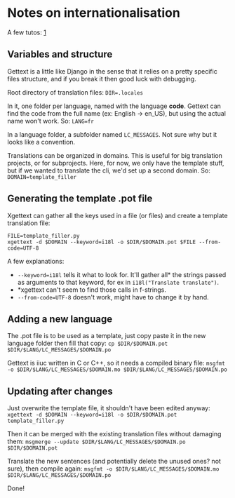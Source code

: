 # Notes on internationalisation

A few tutos: [1](https://simpleit.rocks/python/how-to-translate-a-python-project-with-gettext-the-easy-way/)

## Variables and structure

Gettext is a little like Django in the sense that it relies on a pretty specific files structure, and if you break it then good luck with debugging.

Root directory of translation files: `DIR=.locales`

In it, one folder per language, named with the language **code**. Gettext can find the code from the full name (ex: English -> en_US), but using the actual name won't work. So: `LANG=fr`

In a language folder, a subfolder named `LC_MESSAGES`. Not sure why but it looks like a convention.

Translations can be organized in domains. This is useful for big translation projects, or for subprojects. Here, for now, we only have the template stuff, but if we wanted to translate the cli, we'd set up a second domain. So: `DOMAIN=template_filler`

## Generating the template .pot file

Xgettext can gather all the keys used in a file (or files) and create a template translation file:
```shell
FILE=template_filler.py
xgettext -d $DOMAIN --keyword=i18l -o $DIR/$DOMAIN.pot $FILE --from-code=UTF-8
```

A few explanations:
- `--keyword=i18l` tells it what to look for. It'll gather all* the strings passed as arguments to that keyword, for ex in `i18l("Translate translate")`.
- *xgettext can't seem to find those calls in f-strings.
- `--from-code=UTF-8` doesn't work, might have to change it by hand.

## Adding a new language

The .pot file is to be used as a template, just copy paste it in the new language folder then fill that copy: `cp $DIR/$DOMAIN.pot $DIR/$LANG/LC_MESSAGES/$DOMAIN.po`

Gettext is iiuc written in C or C++, so it needs a compiled binary file: `msgfmt -o $DIR/$LANG/LC_MESSAGES/$DOMAIN.mo $DIR/$LANG/LC_MESSAGES/$DOMAIN.po`

## Updating after changes

Just overwrite the template file, it shouldn't have been edited anyway: `xgettext -d $DOMAIN --keyword=i18l -o $DIR/$DOMAIN.pot template_filler.py`

Then it can be merged with the existing translation files without damaging them: `msgmerge --update $DIR/$LANG/LC_MESSAGES/$DOMAIN.po $DIR/$DOMAIN.pot`

Translate the new sentences (and potentially delete the unused ones? not sure), then compile again: `msgfmt -o $DIR/$LANG/LC_MESSAGES/$DOMAIN.mo $DIR/$LANG/LC_MESSAGES/$DOMAIN.po`

Done!
